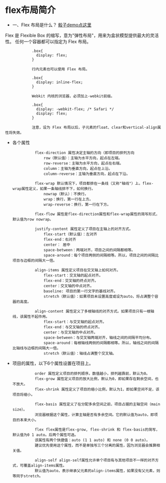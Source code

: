 # flex布局简介 #

- 一、Flex 布局是什么？ [骰子demo点这里](http://www.ruanyifeng.com/blog/2015/07/flex-examples.html)

Flex 是 Flexible Box 的缩写，意为"弹性布局"，用来为盒状模型提供最大的灵活性。
任何一个容器都可以指定为 Flex 布局。

                .box{
                  display: flex;
                }

                行内元素也可以使用 Flex 布局。

                .box{
                  display: inline-flex;
                }

                Webkit 内核的浏览器，必须加上-webkit前缀。

                .box{
                  display: -webkit-flex; /* Safari */
                  display: flex;
                }

                注意，设为 Flex 布局以后，子元素的float、clear和vertical-align属性将失效。
                
- 各个属性

                flex-direction 属性决定主轴的方向（即项目的排列方向
                    row（默认值）：主轴为水平方向，起点在左端。
                    row-reverse：主轴为水平方向，起点在右端。
                    column：主轴为垂直方向，起点在上沿。
                    column-reverse：主轴为垂直方向，起点在下沿。

                flex-wrap 默认情况下，项目都排在一条线（又称"轴线"）上。flex-wrap属性定义，如果一条轴线排不下，如何换行。
                    nowrap（默认）：不换行。
                    wrap：换行，第一行在上方。
                    wrap-reverse：换行，第一行在下方。

                flex-flow 属性是flex-direction属性和flex-wrap属性的简写形式，默认值为row nowrap。

                justify-content 属性定义了项目在主轴上的对齐方式。
                    flex-start（默认值）：左对齐
                    flex-end：右对齐
                    center： 居中
                    space-between：两端对齐，项目之间的间隔都相等。
                    space-around：每个项目两侧的间隔相等。所以，项目之间的间隔比项目与边框的间隔大一倍。

                align-items 属性定义项目在交叉轴上如何对齐。
                    flex-start：交叉轴的起点对齐。
                    flex-end：交叉轴的终点对齐。
                    center：交叉轴的中点对齐。
                    baseline: 项目的第一行文字的基线对齐。
                    stretch（默认值）：如果项目未设置高度或设为auto，将占满整个容器的高度。

                align-content 属性定义了多根轴线的对齐方式。如果项目只有一根轴线，该属性不起作用。
                    flex-start：与交叉轴的起点对齐。
                    flex-end：与交叉轴的终点对齐。
                    center：与交叉轴的中点对齐。
                    space-between：与交叉轴两端对齐，轴线之间的间隔平均分布。
                    space-around：每根轴线两侧的间隔都相等。所以，轴线之间的间隔比轴线与边框的间隔大一倍。
                    stretch（默认值）：轴线占满整个交叉轴。
                    
- 项目的属性，以下6个属性设置在项目上。

                order 属性定义项目的排列顺序。数值越小，排列越靠前，默认为0。
                flex-grow 属性定义项目的放大比例，默认为0，即如果存在剩余空间，也不放大。
                flex-shrink 属性定义了项目的缩小比例，默认为1，即如果空间不足，该项目将缩小。

                flex-basis 属性定义了在分配多余空间之前，项目占据的主轴空间（main size）。
                浏览器根据这个属性，计算主轴是否有多余空间。它的默认值为auto，即项目的本来大小。

                flex flex属性是flex-grow, flex-shrink 和 flex-basis的简写，默认值为0 1 auto。后两个属性可选。
                该属性有两个快捷值：auto (1 1 auto) 和 none (0 0 auto)。
                建议优先使用这个属性，而不是单独写三个分离的属性，因为浏览器会推算相关值。

                align-self align-self属性允许单个项目有与其他项目不一样的对齐方式，可覆盖align-items属性。
                默认值为auto，表示继承父元素的align-items属性，如果没有父元素，则等同于stretch。                    
